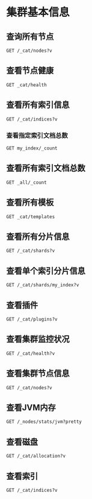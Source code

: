 # 集群基本信息
查询所有节点
------

```text-plain
GET /_cat/nodes?v
```

查看节点健康
------

```text-plain
GET _cat/health
```

查看所有索引信息
--------

```text-plain
GET /_cat/indices?v
```

### 查看指定索引文档总数

```text-plain
GET my_index/_count
```

查看所有索引文档总数
----------

```text-plain
GET _all/_count
```

查看所有模板
------

```text-plain
GET _cat/templates
```

查看所有分片信息
--------

```text-plain
GET /_cat/shards?v
```

查看单个索引分片信息
----------

```text-plain
GET /_cat/shards/my_index?v
```

查看插件
----

```text-plain
GET /_cat/plugins?v
```

查看集群监控状况
--------

```text-plain
GET /_cat/health?v
```

查看集群节点信息
--------

```text-plain
GET /_cat/nodes?v
```

查看JVM内存
-------

```text-plain
GET /_nodes/stats/jvm?pretty
```

查看磁盘
----

```text-plain
GET /_cat/allocation?v
```

查看索引
----

```text-plain
GET /_cat/indices?v
```